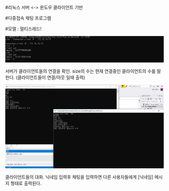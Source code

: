 #리눅스 서버 <-> 윈도우 클라이언트 기반

#다중접속 채팅 프로그램

#모델 : 멀티스레드!

![Server](./image/Server.JPG)
  
 서버가 클라이언트들의 연결을 확인.
 size의 수는 현재 연결중인 클라이언트의 수를 말한다. 
 (클라이언트들이 연결/아웃 일때 출력)
  
  
![Client](./image/Client.JPG)
  
클라이언트들의 대화.
닉네임 입력후 채팅을 입력하면 다른 사용자들에게 [닉네임] 메시지 형태로 출력된다.
